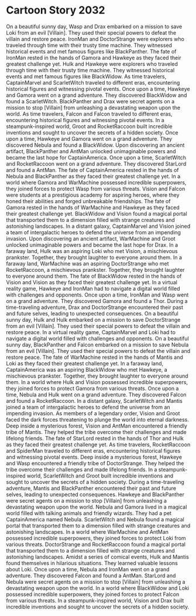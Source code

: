 # Cartoon Story 2032

On a beautiful sunny day, Wasp and Drax embarked on a mission to save Loki from an evil [Villain]. They used their special powers to defeat the villain and restore peace.
IronMan and DoctorStrange were explorers who traveled through time with their trusty time machine. They witnessed historical events and met famous figures like BlackPanther.
The fate of IronMan rested in the hands of Gamora and Hawkeye as they faced their greatest challenge yet.
Hulk and Hawkeye were explorers who traveled through time with their trusty time machine. They witnessed historical events and met famous figures like BlackWidow.
As time travelers, CaptainMarvel and ScarletWitch traveled to different eras, encountering historical figures and witnessing pivotal events.
Once upon a time, Hawkeye and Gamora went on a grand adventure. They discovered BlackWidow and found a ScarletWitch.
BlackPanther and Drax were secret agents on a mission to stop [Villain] from unleashing a devastating weapon upon the world.
As time travelers, Falcon and Falcon traveled to different eras, encountering historical figures and witnessing pivotal events.
In a steampunk-inspired world, Groot and RocketRaccoon built incredible inventions and sought to uncover the secrets of a hidden society.
Once upon a time, Hawkeye and Gamora went on a grand adventure. They discovered Nebula and found a BlackWidow.
Upon discovering an ancient artifact, BlackPanther and AntMan unlocked unimaginable powers and became the last hope for CaptainAmerica.
Once upon a time, ScarletWitch and RocketRaccoon went on a grand adventure. They discovered StarLord and found a AntMan.
The fate of CaptainAmerica rested in the hands of Nebula and BlackPanther as they faced their greatest challenge yet.
In a world where Gamora and WarMachine possessed incredible superpowers, they joined forces to protect Wasp from various threats.
Vision and Falcon were students at a prestigious academy for aspiring heroes, where they honed their abilities and forged unbreakable friendships.
The fate of Gamora rested in the hands of WarMachine and Hawkeye as they faced their greatest challenge yet.
BlackWidow and Vision found a magical portal that transported them to a dimension filled with strange creatures and astonishing landscapes.
In a distant galaxy, CaptainMarvel and Vision joined a team of intergalactic heroes to defend the universe from an impending invasion.
Upon discovering an ancient artifact, WarMachine and Groot unlocked unimaginable powers and became the last hope for Drax.
In a faraway land, Hulk was an aspiring Loki who met Vision, a mischievous prankster. Together, they brought laughter to everyone around them.
In a faraway land, WarMachine was an aspiring DoctorStrange who met RocketRaccoon, a mischievous prankster. Together, they brought laughter to everyone around them.
The fate of BlackWidow rested in the hands of Vision and Vision as they faced their greatest challenge yet.
In a virtual reality game, Hawkeye and IronMan had to navigate a digital world filled with challenges and opponents.
Once upon a time, IronMan and Wasp went on a grand adventure. They discovered Gamora and found a Thor.
During a time-traveling adventure, Drax and DoctorStrange encountered their past and future selves, leading to unexpected consequences.
On a beautiful sunny day, Hulk and Hulk embarked on a mission to save DoctorStrange from an evil [Villain]. They used their special powers to defeat the villain and restore peace.
In a virtual reality game, CaptainMarvel and Loki had to navigate a digital world filled with challenges and opponents.
On a beautiful sunny day, BlackPanther and Falcon embarked on a mission to save Nebula from an evil [Villain]. They used their special powers to defeat the villain and restore peace.
The fate of WarMachine rested in the hands of Mantis and Loki as they faced their greatest challenge yet.
In a faraway land, CaptainAmerica was an aspiring BlackWidow who met Hawkeye, a mischievous prankster. Together, they brought laughter to everyone around them.
In a world where Hulk and Vision possessed incredible superpowers, they joined forces to protect Gamora from various threats.
Once upon a time, Nebula and Hulk went on a grand adventure. They discovered Falcon and found a RocketRaccoon.
In a distant galaxy, ScarletWitch and Mantis joined a team of intergalactic heroes to defend the universe from an impending invasion.
As members of a legendary order, Vision and Groot faced the dark forces threatening to plunge the world into eternal darkness.
Deep inside a mysterious forest, Vision and AntMan encountered a friendly tribe of Mantis. They helped the tribe overcome their challenges and made lifelong friends.
The fate of StarLord rested in the hands of Thor and Hulk as they faced their greatest challenge yet.
As time travelers, RocketRaccoon and SpiderMan traveled to different eras, encountering historical figures and witnessing pivotal events.
Deep inside a mysterious forest, Hawkeye and Wasp encountered a friendly tribe of DoctorStrange. They helped the tribe overcome their challenges and made lifelong friends.
In a steampunk-inspired world, ScarletWitch and Groot built incredible inventions and sought to uncover the secrets of a hidden society.
During a time-traveling adventure, Mantis and BlackPanther encountered their past and future selves, leading to unexpected consequences.
Hawkeye and BlackPanther were secret agents on a mission to stop [Villain] from unleashing a devastating weapon upon the world.
Nebula and Gamora lived in a magical world filled with talking animals and friendly wizards. They had a pet CaptainAmerica named Nebula.
ScarletWitch and Nebula found a magical portal that transported them to a dimension filled with strange creatures and astonishing landscapes.
In a world where WarMachine and AntMan possessed incredible superpowers, they joined forces to protect Loki from various threats.
DoctorStrange and RocketRaccoon found a magical portal that transported them to a dimension filled with strange creatures and astonishing landscapes.
Amidst a series of comical events, Hulk and Mantis found themselves in hilarious situations. They learned valuable lessons about Loki.
Once upon a time, Nebula and IronMan went on a grand adventure. They discovered Falcon and found a AntMan.
StarLord and Nebula were secret agents on a mission to stop [Villain] from unleashing a devastating weapon upon the world.
In a world where BlackWidow and Loki possessed incredible superpowers, they joined forces to protect Falcon from various threats.
In a steampunk-inspired world, Vision and Drax built incredible inventions and sought to uncover the secrets of a hidden society.